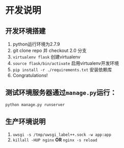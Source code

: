 # 开发说明
## 开发环境搭建
1. python运行环境为2.7.9
2. git clone repo 并 checkout 2.0 分支
3. `virtualenv flask` 创建virtualenv
4. `source flask/bin/activate` 启用virtualenv开发环境
5. `pip install -r ./requirements.txt` 安装依赖库
6. Congratulations!


## 测试环境服务器通过`manage.py`运行：
  ```
  python manage.py runserver
  ```
## 生产环境说明
1. `uwsgi -s /tmp/uwsgi_label++.sock -w app:app`
2. `killall -HUP nginx`  __OR__ `nginx -s reload`


